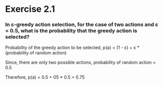 # Exercise 2.1

### In ε-greedy action selection, for the case of two actions and ε = 0.5, what is the probability that the greedy action is selected?

Probability of the greedy action to be selected, p(a) = (1 - ε) + ε * (probability of random action)

Since, there are only two possible actions, probability of random action = 0.5

Therefore, p(a) = 0.5 + 05 * 0.5 = 0.75
